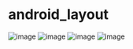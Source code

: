 # android_layout
![image](https://github.com/anproa31/android_layout/assets/52623279/fb56b0a8-0696-4473-8d85-678c786dfe4a)
![image](https://github.com/anproa31/android_layout/assets/52623279/76c77b8e-d6ea-45e1-bb58-12ce7ff61fde)
![image](https://github.com/anproa31/android_layout/assets/52623279/1eaab793-0d1c-4023-aced-07cbcc12d821)
![image](https://github.com/anproa31/android_layout/assets/52623279/57924977-620c-4be5-83b6-b933293a0c1b)





